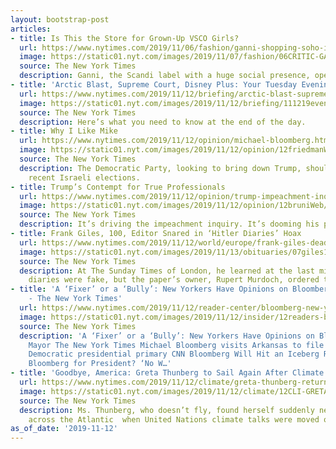 ```yaml
---
layout: bootstrap-post
articles:
- title: Is This the Store for Grown-Up VSCO Girls?
  url: https://www.nytimes.com/2019/11/06/fashion/ganni-shopping-soho-is-this-a-store-for-grown-up-vsco-girls.html
  image: https://static01.nyt.com/images/2019/11/07/fashion/06CRITIC-GANNI-1/06CRITIC-GANNI-1-facebookJumbo.jpg
  source: The New York Times
  description: Ganni, the Scandi label with a huge social presence, opens in SoHo.
- title: 'Arctic Blast, Supreme Court, Disney Plus: Your Tuesday Evening Briefing'
  url: https://www.nytimes.com/2019/11/12/briefing/arctic-blast-supreme-court-disney-plus-.html
  image: https://static01.nyt.com/images/2019/11/12/briefing/111219evening-briefing-promo/111219evening-briefing-promo-facebookJumbo.jpg
  source: The New York Times
  description: Here’s what you need to know at the end of the day.
- title: Why I Like Mike
  url: https://www.nytimes.com/2019/11/12/opinion/michael-bloomberg.html
  image: https://static01.nyt.com/images/2019/11/12/opinion/12friedmanWeb/12friedmanWeb-facebookJumbo.jpg
  source: The New York Times
  description: The Democratic Party, looking to bring down Trump, should look at the
    recent Israeli elections.
- title: Trump’s Contempt for True Professionals
  url: https://www.nytimes.com/2019/11/12/opinion/trump-impeachment-inquiry.html
  image: https://static01.nyt.com/images/2019/11/12/opinion/12bruniWeb/12bruniWeb-facebookJumbo.jpg
  source: The New York Times
  description: It’s driving the impeachment inquiry. It’s dooming his presidency.
- title: Frank Giles, 100, Editor Snared in ‘Hitler Diaries’ Hoax
  url: https://www.nytimes.com/2019/11/12/world/europe/frank-giles-dead-hitler-diaries.html
  image: https://static01.nyt.com/images/2019/11/13/obituaries/07giles1/07giles1-facebookJumbo.jpg
  source: The New York Times
  description: At The Sunday Times of London, he learned at the last minute that the
    diaries were fake, but the paper’s owner, Rupert Murdoch, ordered them published.
- title: 'A ‘Fixer’ or a ‘Bully’: New Yorkers Have Opinions on Bloomberg as Mayor
    - The New York Times'
  url: https://www.nytimes.com/2019/11/12/reader-center/bloomberg-new-york-city.html
  image: https://static01.nyt.com/images/2019/11/12/insider/12readers-bloomberg/12readers-bloomberg-facebookJumbo.jpg
  source: The New York Times
  description: 'A ‘Fixer’ or a ‘Bully’: New Yorkers Have Opinions on Bloomberg as
    Mayor The New York Times Michael Bloomberg visits Arkansas to file for state''s
    Democratic presidential primary CNN Bloomberg Will Hit an Iceberg RealClearPolitics
    Bloomberg for President? ‘No W…'
- title: 'Goodbye, America: Greta Thunberg to Sail Again After Climate Talks Relocate'
  url: https://www.nytimes.com/2019/11/12/climate/greta-thunberg-return-europe.html
  image: https://static01.nyt.com/images/2019/11/12/climate/12CLI-GRETA/12CLI-GRETA-facebookJumbo.jpg
  source: The New York Times
  description: Ms. Thunberg, who doesn’t fly, found herself suddenly needing a ride
    across the Atlantic  when United Nations climate talks were moved on short notice.
as_of_date: '2019-11-12'
---
```


